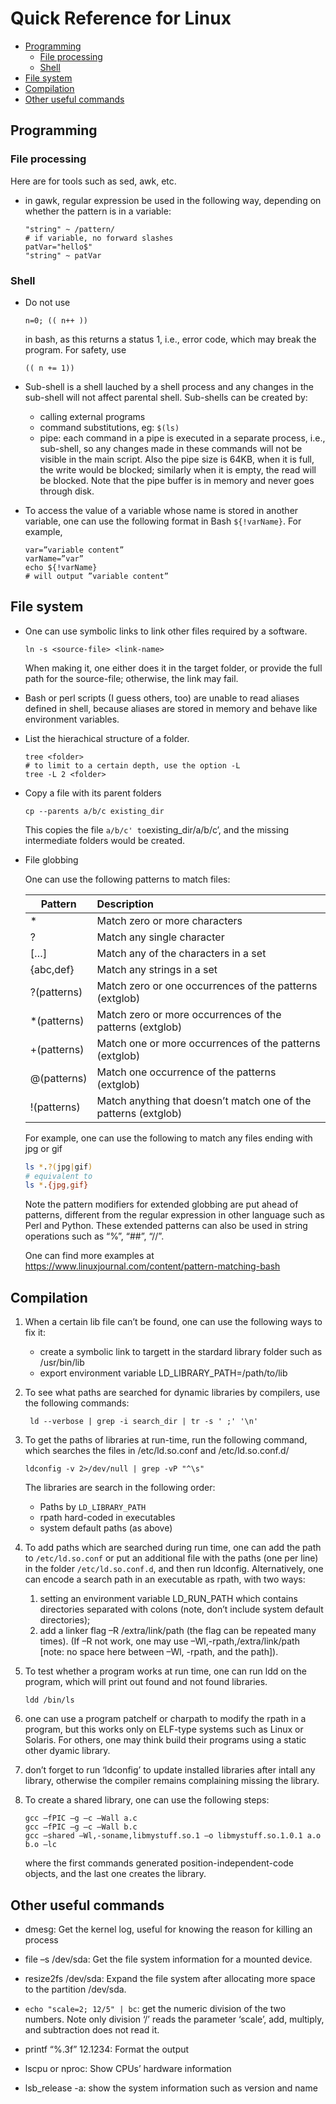 Quick Reference for Linux
================

-   [Programming](#programming)
    -   [File processing](#file-processing)
    -   [Shell](#shell)
-   [File system](#file-system)
-   [Compilation](#compilation)
-   [Other useful commands](#other-useful-commands)

## Programming

### File processing

Here are for tools such as sed, awk, etc.

-   in gawk, regular expression be used in the following way, depending
    on whether the pattern is in a variable:

        "string" ~ /pattern/
        # if variable, no forward slashes
        patVar="hello$"
        "string" ~ patVar

### Shell

-   Do not use

        n=0; (( n++ ))

    in bash, as this returns a status 1, i.e., error code, which may
    break the program. For safety, use

        (( n += 1))

-   Sub-shell is a shell lauched by a shell process and any changes in
    the sub-shell will not affect parental shell. Sub-shells can be
    created by:

    -   calling external programs
    -   command substitutions, eg: `$(ls)`
    -   pipe: each command in a pipe is executed in a separate process,
        i.e., sub-shell, so any changes made in these commands will not
        be visible in the main script. Also the pipe size is 64KB, when
        it is full, the write would be blocked; similarly when it is
        empty, the read will be blocked. Note that the pipe buffer is in
        memory and never goes through disk.

-   To access the value of a variable whose name is stored in another
    variable, one can use the following format in Bash `${!varName}`.
    For example,

        var=”variable content”
        varName=”var” 
        echo ${!varName}
        # will output ”variable content”

## File system

-   One can use symbolic links to link other files required by a
    software.

        ln -s <source-file> <link-name>

    When making it, one either does it in the target folder, or provide
    the full path for the source-file; otherwise, the link may fail.

-   Bash or perl scripts (I guess others, too) are unable to read
    aliases defined in shell, because aliases are stored in memory and
    behave like environment variables.

-   List the hierachical structure of a folder.

        tree <folder>
        # to limit to a certain depth, use the option -L
        tree -L 2 <folder> 

-   Copy a file with its parent folders

        cp --parents a/b/c existing_dir

    This copies the file `a/b/c' to`existing\_dir/a/b/c’, and the
    missing intermediate folders would be created.

-   File globbing

    One can use the following patterns to match files:

    | Pattern      | Description                                                     |
    |--------------|:----------------------------------------------------------------|
    | \*           | Match zero or more characters                                   |
    | ?            | Match any single character                                      |
    | \[…\]        | Match any of the characters in a set                            |
    | {abc,def}    | Match any strings in a set                                      |
    | ?(patterns)  | Match zero or one occurrences of the patterns (extglob)         |
    | \*(patterns) | Match zero or more occurrences of the patterns (extglob)        |
    | +(patterns)  | Match one or more occurrences of the patterns (extglob)         |
    | @(patterns)  | Match one occurrence of the patterns (extglob)                  |
    | !(patterns)  | Match anything that doesn’t match one of the patterns (extglob) |

    For example, one can use the following to match any files ending
    with jpg or gif

    ``` bash
    ls *.?(jpg|gif)
    # equivalent to
    ls *.{jpg,gif}
    ```

    Note the pattern modifiers for extended globbing are put ahead of
    patterns, different from the regular expression in other language
    such as Perl and Python. These extended patterns can also be used in
    string operations such as “%”, “\#\#”, “//”.

    One can find more examples at
    <https://www.linuxjournal.com/content/pattern-matching-bash>

## Compilation

1.  When a certain lib file can’t be found, one can use the following
    ways to fix it:

    -   create a symbolic link to targett in the stardard library folder
        such as /usr/bin/lib
    -   export environment variable LD\_LIBRARY\_PATH=/path/to/lib

2.  To see what paths are searched for dynamic libraries by compilers,
    use the following commands:

         ld --verbose | grep -i search_dir | tr -s ' ;' '\n'

3.  To get the paths of libraries at run-time, run the following
    command, which searches the files in /etc/ld.so.conf and
    /etc/ld.so.conf.d/

        ldconfig -v 2>/dev/null | grep -vP "^\s"

    The libraries are search in the following order:

    -   Paths by `LD_LIBRARY_PATH`
    -   rpath hard-coded in executables
    -   system default paths (as above)

4.  To add paths which are searched during run time, one can add the
    path to `/etc/ld.so.conf` or put an additional file with the paths
    (one per line) in the folder `/etc/ld.so.conf.d`, and then run
    ldconfig. Alternatively, one can encode a search path in an
    executable as rpath, with two ways:

    1.  setting an environment variable LD\_RUN\_PATH which contains
        directories separated with colons (note, don’t include system
        default directories);
    2.  add a linker flag –R /extra/link/path (the flag can be repeated
        many times). (If –R not work, one may use
        –Wl,-rpath,/extra/link/path \[note: no space here between –Wl,
        -rpath, and the path\]).

5.  To test whether a program works at run time, one can run ldd on the
    program, which will print out found and not found libraries.

        ldd /bin/ls

6.  one can use a program patchelf or charpath to modify the rpath in a
    program, but this works only on ELF-type systems such as Linux or
    Solaris. For others, one may think build their programs using a
    static other dyamic library.

7.  don’t forget to run ‘ldconfig’ to update installed libraries after
    intall any library, otherwise the compiler remains complaining
    missing the library.

8.  To create a shared library, one can use the following steps:

        gcc –fPIC –g –c –Wall a.c
        gcc –fPIC –g –c –Wall b.c
        gcc –shared –Wl,-soname,libmystuff.so.1 –o libmystuff.so.1.0.1 a.o b.o –lc

    where the first commands generated position-independent-code
    objects, and the last one creates the library.

## Other useful commands

-   dmesg: Get the kernel log, useful for knowing the reason for killing
    an process

-   file –s /dev/sda: Get the file system information for a mounted
    device.

-   resize2fs /dev/sda: Expand the file system after allocating more
    space to the partition /dev/sda.

-   `echo "scale=2; 12/5" | bc`: get the numeric division of the two
    numbers. Note only division ‘/’ reads the parameter ‘scale’, add,
    multiply, and subtraction does not read it.

-   printf “%.3f” 12.1234: Format the output

-   lscpu or nproc: Show CPUs’ hardware information

-   lsb\_release -a: show the system information such as version and
    name
